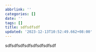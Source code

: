 ```yaml
---
abbrlink: ''
categories: []
date: ''
tags: []
title: sdfsdfsdf
updated: '2023-12-13T10:52:49.662+08:00'
---
```

sdfsdfsdfsdfsdfsdfsdfsdf
